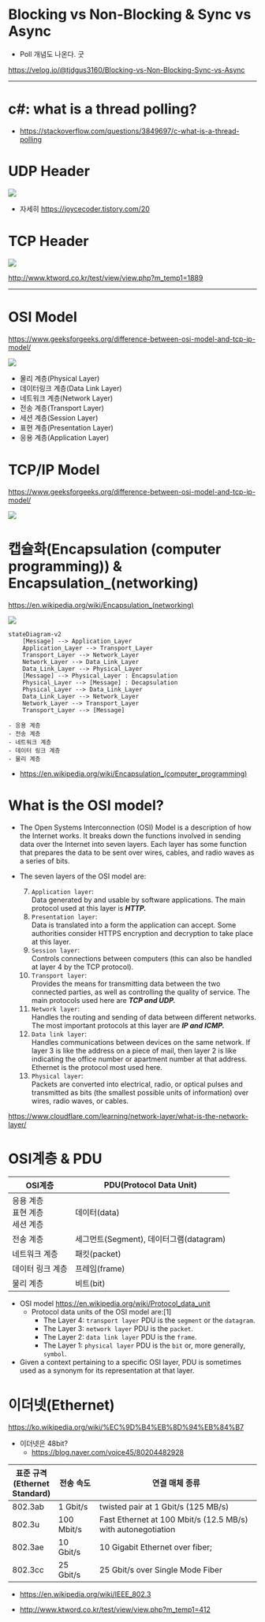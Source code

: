 # Blocking vs Non-Blocking & Sync vs Async  

- Poll 개념도 나온다. 굿 

https://velog.io/@tjdgus3160/Blocking-vs-Non-Blocking-Sync-vs-Async

<hr>

# c#: what is a thread polling?

- https://stackoverflow.com/questions/3849697/c-what-is-a-thread-polling

# UDP Header

<img src="https://img1.daumcdn.net/thumb/R1280x0/?scode=mtistory2&fname=https%3A%2F%2Ft1.daumcdn.net%2Fcfile%2Ftistory%2F99B12B385BD6DC0F03" />

- 자세히 https://joycecoder.tistory.com/20

# TCP Header

<img src="http://www.ktword.co.kr/img_data/1889_1.jpg" />

http://www.ktword.co.kr/test/view/view.php?m_temp1=1889

<hr>

# OSI Model
https://www.geeksforgeeks.org/difference-between-osi-model-and-tcp-ip-model/

<img src="https://media.geeksforgeeks.org/wp-content/uploads/20210220204638/cn1.png" />

- 물리 계층(Physical Layer)
- 데이터링크 계층(Data Link Layer)
- 네트워크 계층(Network Layer)
- 전송 계층(Transport Layer)
- 세션 계층(Session Layer)
- 표현 계층(Presentation Layer)
- 응용 계층(Application Layer)

# TCP/IP Model
https://www.geeksforgeeks.org/difference-between-osi-model-and-tcp-ip-model/

<img src="https://media.geeksforgeeks.org/wp-content/uploads/20230411110343/tcp.jpg" />

# 캡슐화(Encapsulation (computer programming)) & Encapsulation_(networking)

https://en.wikipedia.org/wiki/Encapsulation_(networking)

<img src="https://upload.wikimedia.org/wikipedia/commons/thumb/3/3b/UDP_encapsulation.svg/420px-UDP_encapsulation.svg.png" />

```mermaid
stateDiagram-v2
    [Message] --> Application_Layer
    Application_Layer --> Transport_Layer
    Transport_Layer --> Network_Layer
    Network_Layer --> Data_Link_Layer
    Data_Link_Layer --> Physical_Layer
    [Message] --> Physical_Layer : Encapsulation
    Physical_Layer --> [Message] : Decapsulation
    Physical_Layer --> Data_Link_Layer
    Data_Link_Layer --> Network_Layer
    Network_Layer --> Transport_Layer
    Transport_Layer --> [Message]
```

```
- 응용 계층
- 전송 계층
- 네트워크 계층
- 데이터 링크 계층
- 물리 계층
```

- https://en.wikipedia.org/wiki/Encapsulation_(computer_programming)


# What is the OSI model?

- The Open Systems Interconnection (OSI) Model is a description of how the Internet works. It breaks down the functions involved in sending data over the Internet into seven layers. Each layer has some function that prepares the data to be sent over wires, cables, and radio waves as a series of bits.

- The seven layers of the OSI model are:

  7. ```Application layer```: <br>Data generated by and usable by software applications. The main protocol used at this layer is <em><strong>HTTP.</em></strong><br>
  6. ```Presentation layer```: <br>Data is translated into a form the application can accept. Some authorities consider HTTPS encryption and decryption to take place at this layer.<br>
  5. ```Session layer```: <br>Controls connections between computers (this can also be handled at layer 4 by the TCP protocol).<br>
  4. ```Transport layer```: <br>Provides the means for transmitting data between the two connected parties, as well as controlling the quality of service. The main protocols used here are <em><strong>TCP and UDP.</em></strong><br>
  3. ```Network layer```: <br>Handles the routing and sending of data between different networks. The most important protocols at this layer are <em><strong>IP and ICMP.</em></strong><br>
  2. ```Data link layer```: <br>Handles communications between devices on the same network. If layer 3 is like the address on a piece of mail, then layer 2 is like indicating the office number or apartment number at that address. Ethernet is the protocol most used here.<br>
  1. ```Physical layer```:<br>Packets are converted into electrical, radio, or optical pulses and transmitted as bits (the smallest possible units of information) over wires, radio waves, or cables.<br>

https://www.cloudflare.com/learning/network-layer/what-is-the-network-layer/

# OSI계층 & PDU

| OSI계층 | PDU(Protocol Data Unit) |
|-|-|
| 응용 계층<br>표현 계층<br>세션 계층 | 데이터(data) |
| 전송 계층  | 세그먼트(Segment), 데이터그램(datagram) | 
| 네트워크 계층  | 패킷(packet) | 
| 데이터 링크 계층  | 프레임(frame) | 
| 물리 계층  | 비트(bit) | 

- OSI model
https://en.wikipedia.org/wiki/Protocol_data_unit
  - Protocol data units of the OSI model are:[1]
    - The Layer 4: ```transport layer``` PDU is the ```segment``` or the ```datagram```.
    - The Layer 3: ```network layer``` PDU is the ```packet```.
    - The Layer 2: ```data link layer``` PDU is the ```frame```.
    - The Layer 1: ```physical layer``` PDU is the ```bit``` or, more generally, ```symbol```.
- Given a context pertaining to a specific OSI layer, PDU is sometimes used as a synonym for its representation at that layer. 

# 이더넷(Ethernet)

https://ko.wikipedia.org/wiki/%EC%9D%B4%EB%8D%94%EB%84%B7
- 이더넷은 48bit?
  - https://blog.naver.com/voice45/80204482928

| 표준 규격<br>(Ethernet<br>Standard) | 전송 속도 | 연결 매체 종류 |
|-|-|-|
|802.3ab|1 Gbit/s| twisted pair at 1 Gbit/s (125 MB/s) |
|802.3u|100 Mbit/s| Fast Ethernet at 100 Mbit/s (12.5 MB/s) with autonegotiation|
|802.3ae|10 Gbit/s|10 Gigabit Ethernet over fiber; |
|802.3cc|25 Gbit/s|25 Gbit/s over Single Mode Fiber |

- https://en.wikipedia.org/wiki/IEEE_802.3

- http://www.ktword.co.kr/test/view/view.php?m_temp1=412
